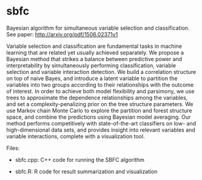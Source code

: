 # sbfc
Bayesian algorithm for simultaneous variable selection and classification. See paper: http://arxiv.org/pdf/1506.02371v1

Variable selection and classification are fundamental tasks in machine learning that are related yet usually achieved separately.
We propose a Bayesian method that strikes a balance between predictive power and interpretability by simultaneously performing 
classification, variable selection and variable interaction detection. We build a correlation structure on top of naive Bayes,
and introduce a latent variable to partition the variables into two groups according to their relationships with the outcome of 
interest. In order to achieve both model flexibility and parsimony, we use trees to approximate the dependence relationships 
among the variables, and set a complexity-penalizing prior on the tree structure parameters. We use Markov chain Monte Carlo to 
explore the partition and forest structure space, and combine the predictions using Bayesian model averaging. Our method performs
competitively with state-of-the-art classifiers on low- and high-dimensional data sets, and provides insight into relevant 
variables and variable interactions, complete with a visualization tool.

Files:

- sbfc.cpp: C++ code for running the SBFC algorithm

- sbfc.R: R code for result summarization and visualization
